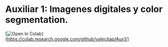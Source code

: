 # Auxiliar 1: Imagenes digitales y color segmentation. 
[![Open In Colab](https://colab.research.google.com/drive/1DCnOYnvUOuhGpC_vkF_njL2Lw6IY_Hx-)](https://colab.research.google.com/github/valecitap/Aux1/]
